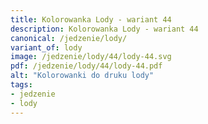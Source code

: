 ```yaml
---
title: Kolorowanka Lody - wariant 44
description: Kolorowanka Lody - wariant 44
canonical: /jedzenie/lody/
variant_of: lody
image: /jedzenie/lody/44/lody-44.svg
pdf: /jedzenie/lody/44/lody-44.pdf
alt: "Kolorowanki do druku lody"
tags:
- jedzenie
- lody
---
```

